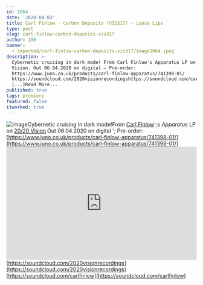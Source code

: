 ```yaml
---
id: 1064
date: '2020-04-03'
title: Carl Finlow - Carbon Deposits (VIS317) - Loose Lips
type: post
slug: carl-finlow-carbon-deposits-vis317
author: 100
banner:
  - imported/carl-finlow-carbon-deposits-vis317/image1064.jpeg
description: >-
  Cybernetic cruising in dark mode! From Carl Finlow's Apparatus LP on 20/20
  Vision. Out 06.04.2020 on digital – Pre-order:
  https://www.juno.co.uk/products/carl-finlow-apparatus/741398-01/
  https://soundcloud.com/2020visionrecordingshttps://soundcloud.com/carlfinlow
  [...]Read More...
published: true
tags: premiere
featured: false
itworked: true
---
```

![image](../imported/carl-finlow-carbon-deposits-vis317/image1064.jpeg)Cybernetic cruising in dark mode!From [Carl Finlow](https://www.2020recordings.com/carlfinlow-random-factor)';s _Apparatus_ LP on [20/20 Vision](https://www.2020recordings.com/).Out 06.04.2020 on digital '; Pre-order: [](https://www.juno.co.uk/products/carl-finlow-apparatus/741398-01/)[https://www.juno.co.uk/products/carl-finlow-apparatus/741398-01/](https://www.juno.co.uk/products/carl-finlow-apparatus/741398-01/)<iframe width='100%' height='300' scrolling='no' frameborder='no' allow='autoplay' src='https://w.soundcloud.com/player/?url=https%3A//api.soundcloud.com/tracks/790155121&color=%23ff5500&auto_play=false&hide_related=false&show_comments=true&show_user=true&show_reposts=false&show_teaser=true'></iframe>[](https://soundcloud.com/2020visionrecordings)[https://soundcloud.com/2020visionrecordings](https://soundcloud.com/2020visionrecordings)  
[](https://soundcloud.com/carlfinlow)[https://soundcloud.com/carlfinlow](https://soundcloud.com/carlfinlow)
